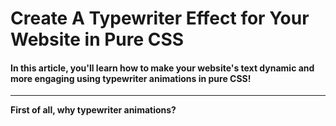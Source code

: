 # Create A Typewriter Effect for Your Website in Pure CSS

#### In this article, you'll learn how to make your website's text dynamic and more engaging using typewriter animations in pure CSS!

***********
**First of all, why typewriter animations?**






